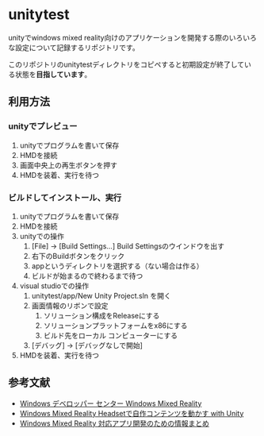 # unitytest

unityでwindows mixed reality向けのアプリケーションを開発する際のいろいろな設定について記録するリポジトリです。

このリポジトリのunitytestディレクトリをコピペすると初期設定が終了している状態を**目指しています**。

## 利用方法
### unityでプレビュー
1. unityでプログラムを書いて保存
1. HMDを接続
1. 画面中央上の再生ボタンを押す
1. HMDを装着、実行を待つ

### ビルドしてインストール、実行
1. unityでプログラムを書いて保存
1. HMDを接続
1. unityでの操作
    1. [File] -> [Build Settings...] Build Settingsのウインドウを出す
    1. 右下のBuildボタンをクリック
    1. appというディレクトリを選択する（ない場合は作る）
    1. ビルドが始まるので終わるまで待つ
1. visual studioでの操作
    1. unitytest/app/New Unity Project.sln を開く
    1. 画面情報のリボンで設定
        1. ソリューション構成をReleaseにする
        1. ソリューションプラットフォームをx86にする
        1. ビルド先をローカル コンピューターにする
    1. [デバッグ] -> [デバッグなしで開始]
1. HMDを装着、実行を待つ

## 参考文献
- [Windows デベロッパー センター Windows Mixed Reality](https://developer.microsoft.com/ja-jp/windows/mixed-reality)
- [Windows Mixed Reality Headsetで自作コンテンツを動かす with Unity](http://tks-yoshinaga.hatenablog.com/entry/2017/08/23/171354)
- [Windows Mixed Reality 対応アプリ開発のための情報まとめ](https://blogs.msdn.microsoft.com/shintak/2017/09/07/winmrdev/)
